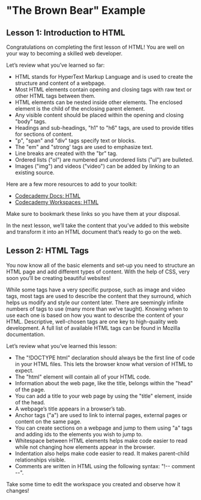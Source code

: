 # "The Brown Bear" Example
## Lesson 1: Introduction to HTML
Congratulations on completing the first lesson of HTML! You are well on your way to becoming a skilled web developer.

Let’s review what you’ve learned so far:

* HTML stands for HyperText Markup Language and is used to create the structure and content of a webpage.
* Most HTML elements contain opening and closing tags with raw text or other HTML tags between them.
* HTML elements can be nested inside other elements. The enclosed element is the child of the enclosing parent element.
* Any visible content should be placed within the opening and closing "body" tags.
* Headings and sub-headings, "h1" to "h6" tags, are used to provide titles for sections of content.
* "p", "span" and "div" tags specify text or blocks.
* The "em" and "strong' tags are used to emphasize text.
* Line breaks are created with the "br" tag.
* Ordered lists ("ol") are numbered and unordered lists ("ul") are bulleted.
* Images ("img") and videos ("video") can be added by linking to an existing source.

Here are a few more resources to add to your toolkit:

* [Codecademy Docs: HTML](https://www.codecademy.com/resources/docs/html)
* [Codecademy Workspaces: HTML](https://www.codecademy.com/workspaces/new)

Make sure to bookmark these links so you have them at your disposal.

In the next lesson, we’ll take the content that you’ve added to this website and transform it into an HTML document that’s ready to go on the web.
## Lesson 2: HTML Tags
You now know all of the basic elements and set-up you need to structure an HTML page and add different types of content. With the help of CSS, very soon you’ll be creating beautiful websites!

While some tags have a very specific purpose, such as image and video tags, most tags are used to describe the content that they surround, which helps us modify and style our content later. There are seemingly infinite numbers of tags to use (many more than we’ve taught). Knowing when to use each one is based on how you want to describe the content of your HTML. Descriptive, well-chosen tags are one key to high-quality web development. A full list of available HTML tags can be found in Mozilla documentation.

Let’s review what you’ve learned this lesson:

* The "!DOCTYPE html" declaration should always be the first line of code in your HTML files. This lets the browser know what version of HTML to expect.
* The "html" element will contain all of your HTML code.
* Information about the web page, like the title, belongs within the "head" of the page.
* You can add a title to your web page by using the "title" element, inside of the head.
* A webpage’s title appears in a browser’s tab.
* Anchor tags ("a") are used to link to internal pages, external pages or content on the same page.
* You can create sections on a webpage and jump to them using "a" tags and adding ids to the elements you wish to jump to.
* Whitespace between HTML elements helps make code easier to read while not changing how elements appear in the browser.
* Indentation also helps make code easier to read. It makes parent-child relationships visible.
* Comments are written in HTML using the following syntax: "!-- comment --".

Take some time to edit the workspace you created and observe how it changes!